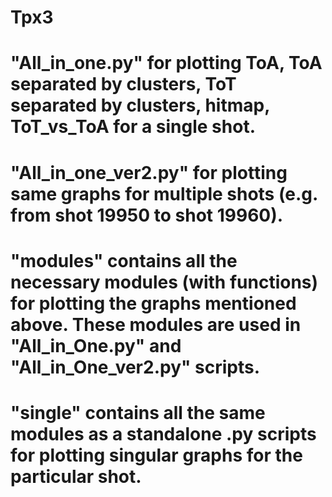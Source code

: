 # Tpx3
# "All_in_one.py" for plotting ToA, ToA separated by clusters, ToT separated by clusters, hitmap, ToT_vs_ToA for a single shot.
# "All_in_one_ver2.py" for plotting same graphs for multiple shots (e.g. from shot 19950 to shot 19960).
# "modules" contains all the necessary modules (with functions) for plotting the graphs mentioned above. These modules are used in "All_in_One.py" and "All_in_One_ver2.py" scripts.
# "single" contains all the same modules as a standalone .py scripts for plotting singular graphs for the particular shot.
